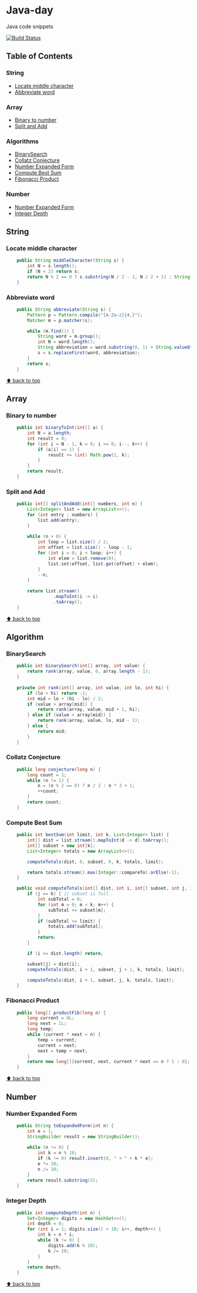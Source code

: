 # Java-day
Java code snippets

[![Build Status](https://travis-ci.com/aveOwl/java-day.svg?token=7qhENybGEB9cVAG6zsRP&branch=master)](https://travis-ci.com/aveOwl/java-day)

## Table of Contents

### String
* [Locate middle character](#locate-middle-character)
* [Abbreviate word](#abbreviate-word)

### Array
* [Binary to number](#binary-to-number)
* [Split and Add](#split-and-add)

### Algorithms
* [BinarySearch](#binarysearch)
* [Collatz Conjecture](#collatz-conjecture)
* [Number Expanded Form](#number-expanded-form)
* [Compute Best Sum](#compute-best-sum)
* [Fibonacci Product](#fibonacci-product)

### Number
* [Number Expanded Form](#number-expanded-form)
* [Integer Depth](#integer-depth)

## String

### Locate middle character

```java
    public String middleCharacter(String s) {
        int N = s.length();
        if (N < 2) return s;
        return N % 2 == 0 ? s.substring(N / 2 - 1, N / 2 + 1) : String.valueOf(s.charAt(N / 2));
    }
```

### Abbreviate word

```java
    public String abbreviate(String s) {
        Pattern p = Pattern.compile("[A-Za-z]{4,}");
        Matcher m = p.matcher(s);

        while (m.find()) {
            String word = m.group();
            int N = word.length();
            String abbreviation = word.substring(0, 1) + String.valueOf(N - 2) + word.substring(N - 1, N);
            s = s.replaceFirst(word, abbreviation);
        }
        return s;
    }
```

[⬆ back to top](#table-of-contents)

## Array

### Binary to number

```java
    public int binaryToInt(int[] a) {
        int N = a.length;
        int result = 0;
        for (int i = N - 1, k = 0; i >= 0; i--, k++) {
            if (a[i] == 1) {
                result += (int) Math.pow(2, k);
            }
        }
        return result;
    }
```

### Split and Add

```java
    public int[] splitAndAdd(int[] numbers, int n) {
        List<Integer> list = new ArrayList<>();
        for (int entry : numbers) {
            list.add(entry);
        }
    
        while (n > 0) {
            int loop = list.size() / 2;
            int offset = list.size() - loop - 1;
            for (int i = 0; i < loop; i++) {
                int elem = list.remove(0);
                list.set(offset, list.get(offset) + elem);
            }
            --n;
        }
    
        return list.stream()
                  .mapToInt(i -> i)
                  .toArray();
    }
```

[⬆ back to top](#table-of-contents)

## Algorithm

### BinarySearch

```java
    public int binarySearch(int[] array, int value) {
        return rank(array, value, 0, array.length - 1);
    }
    
    private int rank(int[] array, int value, int lo, int hi) {
        if (lo > hi) return -1;
        int mid = lo + (hi - lo) / 2;
        if (value > array[mid]) {
            return rank(array, value, mid + 1, hi);
        } else if (value < array[mid]) {
            return rank(array, value, lo, mid - 1);
        } else {
            return mid;
        }
    }
```

### Collatz Conjecture

```java
    public long conjecture(long n) {
        long count = 1;
        while (n != 1) {
            n = (n % 2 == 0) ? n / 2 : n * 3 + 1;
            ++count;
        }
        return count;
    }
```

### Compute Best Sum

```java
    public int bestSum(int limit, int k, List<Integer> list) {
        int[] dist = list.stream().mapToInt(d -> d).toArray();
        int[] subset = new int[k];
        List<Integer> totals = new ArrayList<>();

        computeTotals(dist, 0, subset, 0, k, totals, limit);

        return totals.stream().max(Integer::compareTo).orElse(-1);
    }

    public void computeTotals(int[] dist, int i, int[] subset, int j, int k, List<Integer> totals, int limit) {
        if (j == k) { // subset is full
            int subTotal = 0;
            for (int m = 0; m < k; m++) {
                subTotal += subset[m];
            }
            if (subTotal <= limit) {
                totals.add(subTotal);
            }
            return;
        }

        if (i >= dist.length) return;

        subset[j] = dist[i];
        computeTotals(dist, i + 1, subset, j + 1, k, totals, limit);

        computeTotals(dist, i + 1, subset, j, k, totals, limit);
    }
```

### Fibonacci Product
```java
    public long[] productFib(long n) {
        long current = 0L;
        long next = 1L;
        long temp;
        while (current * next < n) {
            temp = current;
            current = next;
            next = temp + next;
        }
        return new long[]{current, next, current * next == n ? 1 : 0};
    }
```

[⬆ back to top](#table-of-contents)

## Number

### Number Expanded Form

```java
    public String toExpandedForm(int n) {
        int e = 1;
        StringBuilder result = new StringBuilder();
    
        while (n != 0) {
            int k = n % 10;
            if (k != 0) result.insert(0, " + " + k * e);
            e *= 10;
            n /= 10;
        }
        return result.substring(3);
    }
```

### Integer Depth

```java
    public int computeDepth(int n) {
        Set<Integer> digits = new HashSet<>();
        int depth = 0;
        for (int i = 1; digits.size() < 10; i++, depth++) {
            int k = n * i;
            while (k != 0) {
                digits.add(k % 10);
                k /= 10;
            }
        }
        return depth;
    }
```

[⬆ back to top](#table-of-contents)
